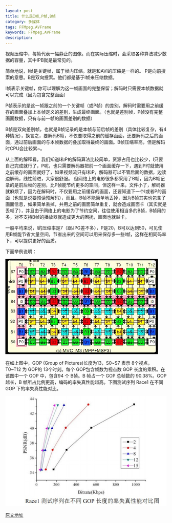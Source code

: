 ```yaml
---
layout: post
title: 什么是I帧,P帧,B帧
category: 多媒体
tags: FFMpeg,AVFrame
keywords: FFMpeg,AVFrame
description:
---
```


视频压缩中，每帧代表一幅静止的图像。而在实际压缩时，会采取各种算法减少数据的容量，其中IPB就是最常见的。
  
简单地说，I帧是关键帧，属于帧内压缩。就是和AVI的压缩是一样的。 P是向前搜索的意思。B是双向搜索。他们都是基于I帧来压缩数据。
  

I帧表示关键帧，你可以理解为这一帧画面的完整保留；解码时只需要本帧数据就可以完成（因为包含完整画面）

P帧表示的是这一帧跟之前的一个关键帧（或P帧）的差别，解码时需要用之前缓存的画面叠加上本帧定义的差别，生成最终画面。（也就是差别帧，P帧没有完整画面数据，只有与前一帧的画面差别的数据）

B帧是双向差别帧，也就是B帧记录的是本帧与前后帧的差别（具体比较复杂，有4种情况），换言之，要解码B帧，不仅要取得之前的缓存画面，还要解码之后的画面，通过前后画面的与本帧数据的叠加取得最终的画面。B帧压缩率高，但是解码时CPU会比较累~。

从上面的解释看，我们知道I和P的解码算法比较简单，资源占用也比较少，I只要自己完成就行了，P呢，也只需要解码器把前一个画面缓存一下，遇到P时就使用之前缓存的画面就好了，如果视频流只有I和P，解码器可以不管后面的数据，边读边解码，线性前进，大家很舒服。
但网络上的电影很多都采用了B帧，因为B帧记录的是前后帧的差别，比P帧能节约更多的空间，但这样一来，文件小了，解码器就麻烦了，因为在解码时，不仅要用之前缓存的画面，还要知道下一个I或者P的画面（也就是说要预读预解码），而且，B帧不能简单地丢掉，因为B帧其实也包含了画面信息，如果简单丢掉，并用之前的画面简单重复，就会造成画面卡（其实就是丢帧了），并且由于网络上的电影为了节约空间，往往使用相当多的B帧，B帧用的多，对不支持B帧的播放器就造成更大的困扰，画面也就越卡。
 
一般平均来说，I的压缩率是7（跟JPG差不多），P是20，B可以达到50，可见使用B帧能节省大量空间，节省出来的空间可以用来保存多一些I帧，这样在相同码率下，可以提供更好的画质。

下面举例说明：  

![image](../../../upload/1343383915_5114.jpg)  

在如上图中，GOP (Group of Pictures)长度为13，S0~S7 表示 8个视点，T0~T12 为 GOP的 13个时刻。每个 GOP包含帧数为视点数 GOP 长度的乘积。在该图中一个 GOP 中，包含94 个 B帧。B 帧占一个 GOP 总帧数的 90.38%。GOP 越长，B 帧所占比例更高，编码的率失真性能越高。下图测试序列 Race1 在不同 GOP 下的率失真性能对比。


![image](../../../upload/1343384477_6916.jpg)


[原文地址](http://blog.csdn.net/abcjennifer/article/details/6577934)